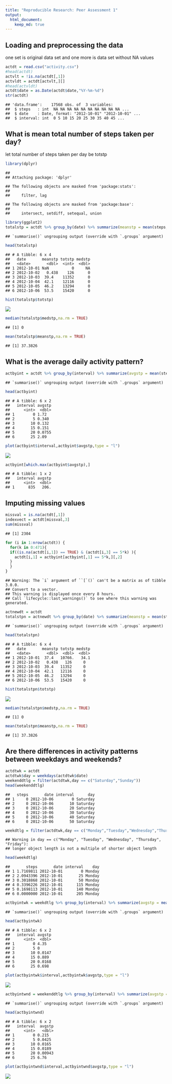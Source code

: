 ```yaml
---
title: "Reproducible Research: Peer Assessment 1"
output: 
  html_document:
    keep_md: true
---
```



## Loading and preprocessing the data
one set is original data set and one more is data set without NA values

```r
actdt = read.csv("activity.csv")
#head(actdt)
actvlt = !is.na(actdt[,1])
actvldt = actdt[actvlt,][]
#head(actvldt)
actdt$date = as.Date(actdt$date,"%Y-%m-%d")
str(actdt)
```

```
## 'data.frame':	17568 obs. of  3 variables:
##  $ steps   : int  NA NA NA NA NA NA NA NA NA NA ...
##  $ date    : Date, format: "2012-10-01" "2012-10-01" ...
##  $ interval: int  0 5 10 15 20 25 30 35 40 45 ...
```




## What is mean total number of steps taken per day?
let total number of steps taken per day be totstp

```r
library(dplyr)
```

```
## 
## Attaching package: 'dplyr'
```

```
## The following objects are masked from 'package:stats':
## 
##     filter, lag
```

```
## The following objects are masked from 'package:base':
## 
##     intersect, setdiff, setequal, union
```

```r
library(ggplot2)
totalstp = actdt %>% group_by(date) %>% summarize(meanstp = mean(steps,na.rm = TRUE),totstp = sum(steps,na.rm = TRUE),medstp = median(steps,na.rm = TRUE))
```

```
## `summarise()` ungrouping output (override with `.groups` argument)
```

```r
head(totalstp)
```

```
## # A tibble: 6 x 4
##   date       meanstp totstp medstp
##   <date>       <dbl>  <int>  <dbl>
## 1 2012-10-01 NaN          0     NA
## 2 2012-10-02   0.438    126      0
## 3 2012-10-03  39.4    11352      0
## 4 2012-10-04  42.1    12116      0
## 5 2012-10-05  46.2    13294      0
## 6 2012-10-06  53.5    15420      0
```

```r
hist(totalstp$totstp)
```

![](PA1_template_files/figure-html/unnamed-chunk-2-1.png)<!-- -->

```r
median(totalstp$medstp,na.rm = TRUE)
```

```
## [1] 0
```

```r
mean(totalstp$meanstp,na.rm = TRUE)
```

```
## [1] 37.3826
```




## What is the average daily activity pattern?

```r
actbyint = actdt %>% group_by(interval) %>% summarize(avgstp = mean(steps,na.rm = TRUE))
```

```
## `summarise()` ungrouping output (override with `.groups` argument)
```

```r
head(actbyint)
```

```
## # A tibble: 6 x 2
##   interval avgstp
##      <int>  <dbl>
## 1        0 1.72  
## 2        5 0.340 
## 3       10 0.132 
## 4       15 0.151 
## 5       20 0.0755
## 6       25 2.09
```

```r
plot(actbyint$interval,actbyint$avgstp,type = "l")
```

![](PA1_template_files/figure-html/unnamed-chunk-3-1.png)<!-- -->

```r
actbyint[which.max(actbyint$avgstp),]
```

```
## # A tibble: 1 x 2
##   interval avgstp
##      <int>  <dbl>
## 1      835   206.
```



## Imputing missing values


```r
missval = is.na(actdt[,1])
indexvect = actdt[missval,3]
sum(missval)
```

```
## [1] 2304
```

```r
for (i in 1:nrow(actdt)) {
  for(k in 0:471){
  if((is.na(actdt[i,1]) == TRUE) & (actdt[i,3] == 5*k) ){
    actdt[i,1] = actbyint[actbyint[,1] == 5*k,][,2]
  }
  }
}
```

```
## Warning: The `i` argument of ``[`()` can't be a matrix as of tibble 3.0.0.
## Convert to a vector.
## This warning is displayed once every 8 hours.
## Call `lifecycle::last_warnings()` to see where this warning was generated.
```

```r
actnewdt = actdt
totalstpn = actnewdt %>% group_by(date) %>% summarize(meanstp = mean(steps,na.rm = TRUE),totstp = sum(steps,na.rm = TRUE),medstp = median(steps,na.rm = TRUE))
```

```
## `summarise()` ungrouping output (override with `.groups` argument)
```

```r
head(totalstpn)
```

```
## # A tibble: 6 x 4
##   date       meanstp totstp medstp
##   <date>       <dbl>  <dbl>  <dbl>
## 1 2012-10-01  37.4   10766.   34.1
## 2 2012-10-02   0.438   126     0  
## 3 2012-10-03  39.4   11352     0  
## 4 2012-10-04  42.1   12116     0  
## 5 2012-10-05  46.2   13294     0  
## 6 2012-10-06  53.5   15420     0
```

```r
hist(totalstpn$totstp)
```

![](PA1_template_files/figure-html/unnamed-chunk-4-1.png)<!-- -->

```r
median(totalstpn$medstp,na.rm = TRUE)
```

```
## [1] 0
```

```r
mean(totalstpn$meanstp,na.rm = TRUE)
```

```
## [1] 37.3826
```


## Are there differences in activity patterns between weekdays and weekends?

```r
actdtwk = actdt
actdtwk$day = weekdays(actdtwk$date)
weekenddtlg = filter(actdtwk,day == c("Saturday","Sunday"))
head(weekenddtlg)
```

```
##   steps       date interval      day
## 1     0 2012-10-06        0 Saturday
## 2     0 2012-10-06       10 Saturday
## 3     0 2012-10-06       20 Saturday
## 4     0 2012-10-06       30 Saturday
## 5     0 2012-10-06       40 Saturday
## 6     0 2012-10-06       50 Saturday
```

```r
weekdtlg = filter(actdtwk,day == c("Monday","Tuesday","Wednesday","Thursday","Friday"))
```

```
## Warning in day == c("Monday", "Tuesday", "Wednesday", "Thursday", "Friday"):
## longer object length is not a multiple of shorter object length
```

```r
head(weekdtlg)
```

```
##       steps       date interval    day
## 1 1.7169811 2012-10-01        0 Monday
## 2 2.0943396 2012-10-01       25 Monday
## 3 0.3018868 2012-10-01       50 Monday
## 4 0.3396226 2012-10-01      115 Monday
## 5 0.1698113 2012-10-01      140 Monday
## 6 0.0000000 2012-10-01      205 Monday
```

```r
actbyintwk = weekdtlg %>% group_by(interval) %>% summarize(avgstp = mean(steps,na.rm = TRUE))
```

```
## `summarise()` ungrouping output (override with `.groups` argument)
```

```r
head(actbyintwk)
```

```
## # A tibble: 6 x 2
##   interval avgstp
##      <int>  <dbl>
## 1        0 4.35  
## 2        5 0     
## 3       10 0.0147
## 4       15 0.889 
## 5       20 0.0168
## 6       25 0.698
```

```r
plot(actbyintwk$interval,actbyintwk$avgstp,type = "l")
```

![](PA1_template_files/figure-html/unnamed-chunk-5-1.png)<!-- -->

```r
actbyintwnd = weekenddtlg %>% group_by(interval) %>% summarize(avgstp = mean(steps,na.rm = TRUE))
```

```
## `summarise()` ungrouping output (override with `.groups` argument)
```

```r
head(actbyintwnd)
```

```
## # A tibble: 6 x 2
##   interval  avgstp
##      <int>   <dbl>
## 1        0 0.215  
## 2        5 0.0425 
## 3       10 0.0165 
## 4       15 0.0189 
## 5       20 0.00943
## 6       25 6.76
```

```r
plot(actbyintwnd$interval,actbyintwnd$avgstp,type = "l")
```

![](PA1_template_files/figure-html/unnamed-chunk-5-2.png)<!-- -->

